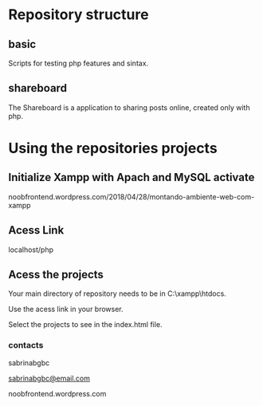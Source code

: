 # Repository structure

## basic
Scripts for testing php features and sintax.

## shareboard
The Shareboard is a application to sharing posts online, created only with php.


# Using the repositories projects

## Initialize Xampp with Apach and MySQL activate
noobfrontend.wordpress.com/2018/04/28/montando-ambiente-web-com-xampp

## Acess Link
localhost/php

## Acess the projects
Your main directory of repository needs to be in C:\xampp\htdocs.

Use the acess link in your browser.

Select the projects to see in the index.html file.


### contacts
sabrinabgbc

sabrinabgbc@email.com

noobfrontend.wordpress.com
